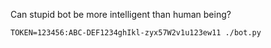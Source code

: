 Can stupid bot be more intelligent than human being?

`TOKEN=123456:ABC-DEF1234ghIkl-zyx57W2v1u123ew11 ./bot.py`
